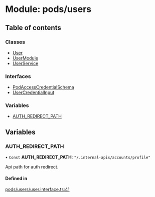 # Module: pods/users

## Table of contents

### Classes

- [User](../classes/pods_users.User.md)
- [UserModule](../classes/pods_users.UserModule.md)
- [UserService](../classes/pods_users.UserService.md)

### Interfaces

- [PodAccessCredentialSchema](../interfaces/pods_users.PodAccessCredentialSchema.md)
- [UserCredentialInput](../interfaces/pods_users.UserCredentialInput.md)

### Variables

- [AUTH\_REDIRECT\_PATH](pods_users.md#auth_redirect_path)

## Variables

### <a id="auth_redirect_path" name="auth_redirect_path"></a> AUTH\_REDIRECT\_PATH

• `Const` **AUTH\_REDIRECT\_PATH**: ``"/.internal-apis/accounts/profile"``

Api path for auth redirect.

#### Defined in

[pods/users/user.interface.ts:41](https://github.com/brickdoc/brickdoc/blob/master/apps/server-api/src/pods/users/user.interface.ts#L41)
